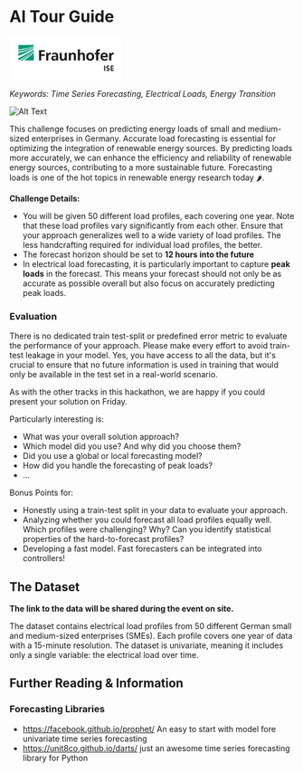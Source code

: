 # AI Tour Guide
<img src="imgs/ise.png" width="200">

*Keywords: Time Series Forecasting, Electrical Loads, Energy Transition*

![Alt Text](https://media.giphy.com/media/nRk3z3sg6Ano6Y7gX2/giphy.gif)

This challenge focuses on predicting energy loads of small and medium-sized enterprises in Germany. Accurate load forecasting is essential for optimizing the integration of renewable energy sources. By predicting loads more accurately, we can enhance the efficiency and reliability of renewable energy sources, contributing to a more sustainable future. Forecasting loads is one of the hot topics in renewable energy research today 🌶️.

**Challenge Details:**

- You will be given 50 different load profiles, each covering one year. Note that these load profiles vary significantly from each other. Ensure that your approach generalizes well to a wide variety of load profiles. The less handcrafting required for individual load profiles, the better.
- The forecast horizon should be set to **12 hours into the future**
- In electrical load forecasting, it is particularly important to capture **peak loads** in the forecast. This means your forecast should not only be as accurate as possible overall but also focus on accurately predicting peak loads.


### Evaluation

There is no dedicated train test-split or predefined error metric to evaluate the performance of your approach. Please make every effort to avoid train-test leakage in your model. Yes, you have access to all the data, but it's crucial to ensure that no future information is used in training that would only be available in the test set in a real-world scenario.

As with the other tracks in this hackathon, we are happy if you could present your solution on Friday. 

Particularly interesting is:

- What was your overall solution approach?
- Which model did you use? And why did you choose them?
- Did you use a global or local forecasting model?
- How did you handle the forecasting of peak loads?
- ...

Bonus Points for:

- Honestly using a train-test split in your data to evaluate your approach.
- Analyzing whether you could forecast all load profiles equally well. Which profiles were challenging? Why? Can you identify statistical properties of the hard-to-forecast profiles?
- Developing a fast model. Fast forecasters can be integrated into controllers!




## The Dataset

**The link to the data will be shared during the event on site.**

The dataset contains electrical load profiles from 50 different German small and medium-sized enterprises (SMEs). Each profile covers one year of data with a 15-minute resolution. The dataset is univariate, meaning it includes only a single variable: the electrical load over time.

## Further Reading & Information

### Forecasting Libraries
- https://facebook.github.io/prophet/ An easy to start with model fore univariate time series forecasting
- https://unit8co.github.io/darts/ just an awesome time series forecasting library for Python

